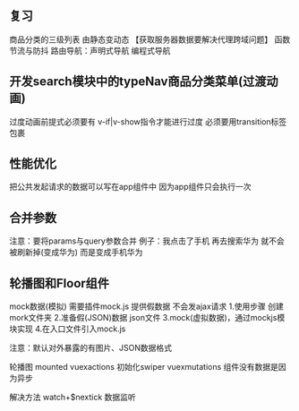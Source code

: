 ## 复习
商品分类的三级列表 由静态变动态 【获取服务器数据要解决代理跨域问题】
函数节流与防抖
路由导航：声明式导航 编程式导航


## 开发search模块中的typeNav商品分类菜单(过渡动画)
过度动画前提式必须要有 v-if|v-show指令才能进行过度
必须要用transition标签包裹

## 性能优化
把公共发起请求的数据可以写在app组件中 因为app组件只会执行一次

## 合并参数
注意：要将params与query参数合并
例子：我点击了手机 再去搜索华为 就不会被刷新掉(变成华为) 
而是变成手机华为

## 轮播图和Floor组件
mock数据(模拟) 需要插件mock.js 提供假数据 不会发ajax请求
1.使用步骤 创建mork文件夹 
2.准备假(JSON)数据 json文件
3.mock(虚拟数据)，通过mockjs模块实现
4.在入口文件引入mock.js

注意：默认对外暴露的有图片、JSON数据格式

轮播图  mounted  vuexactions  初始化swiper  vuexmutations
组件没有数据是因为异步

解决方法 watch+$nextick 数据监听 